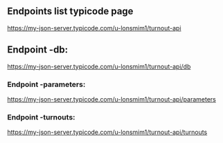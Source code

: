 ## Endpoints list typicode page
https://my-json-server.typicode.com/u-lonsmim1/turnout-api

## Endpoint -db:
https://my-json-server.typicode.com/u-lonsmim1/turnout-api/db

### Endpoint -parameters:
https://my-json-server.typicode.com/u-lonsmim1/turnout-api/parameters

### Endpoint -turnouts:
https://my-json-server.typicode.com/u-lonsmim1/turnout-api/turnouts
